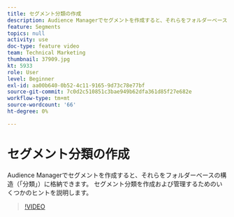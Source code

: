 ```yaml
---
title: セグメント分類の作成
description: Audience Managerでセグメントを作成すると、それらをフォルダーベースの構造（「分類」）に格納できます。 セグメント分類を作成および管理するためのいくつかのヒントを説明します。
feature: Segments
topics: null
activity: use
doc-type: feature video
team: Technical Marketing
thumbnail: 37909.jpg
kt: 5933
role: User
level: Beginner
exl-id: aa00b640-0b52-4c11-9165-9d73c78e77bf
source-git-commit: 7c0d2c510851c3bae949b62dfa361d85f27e682e
workflow-type: tm+mt
source-wordcount: '66'
ht-degree: 0%

---
```


# セグメント分類の作成

Audience Managerでセグメントを作成すると、それらをフォルダーベースの構造（「分類」）に格納できます。 セグメント分類を作成および管理するためのいくつかのヒントを説明します。

>[!VIDEO](https://video.tv.adobe.com/v/326860/?quality=12&learn=on&captions=jpn)

